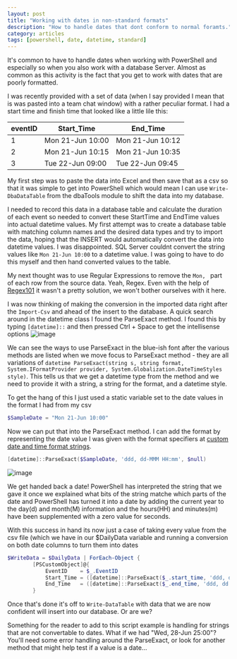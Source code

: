 ```yaml
---
layout: post
title: "Working with dates in non-standard formats"
description: "How to handle dates that dont conform to normal foramts."
category: articles
tags: [powershell, date, datetime, standard]
---
```

It's common to have to handle dates when working with PowerShell and especially so when you also work with a database Server. Almost as common as this activity is the fact that you get to work with dates that are poorly formatted.

I was recently provided with a set of data (when I say provided I mean that is was pasted into a team chat window) with a rather peculiar format. I had a start time and finish time that looked like a little lile this:

|eventID|Start_Time|End_Time|
|---|---|---|
|1|Mon 21-Jun 10:00| Mon 21-Jun 10:12|
|2|Mon 21-Jun 10:15|Mon 21-Jun 10:35|
|3|Tue 22-Jun 09:00|Tue 22-Jun 09:45|

My first step was to paste the data into Excel and then save that as a csv so that it was simple to get into PowerShell which would mean I can use ```Write-DbaDataTable``` from the dbaTools module to shift the data into my database. 

I needed to record this data in a database table and calculate the duration of each event so needed to convert these StartTime and EndTime values into actual datetime values. My first attempt was to create a database table with matching column names and the desired data types and try to import the data, hoping that the INSERT would automatically convert the data into datetime values. I was disappointed. SQL Server couldnt convert the string values like ```Mon 21-Jun 10:00``` to a datetime value. I was going to have to do this myself and then hand converted values to the table.

My next thought was to use Regular Expressions to remove the ```Mon, ``` part of each row from the source data. Yeah, Regex. Even with the help of [Regex101](www.regex101.com) it wasn't a pretty solution, we won't bother ourselves with it here.

I was now thinking of making the conversion in the imported data right after the ```Import-Csv``` and ahead of the insert to the database. A quick search around in the datetime class I found the ParseExact method. I found this by typing ```[datetime]::``` and then pressed Ctrl + Space to get the intellisense options
![image](https://user-images.githubusercontent.com/2597535/123693292-c7246800-d84f-11eb-85e3-0c08d8721019.png)

We can see the ways to use ParseExact in the blue-ish font after the various methods are listed when we move focus to ParseExact method - they are all variations of ```datetime ParseExact(string s, string format, System.IFormatProvider provider, System.Globalization.DateTimeStyles style)```. This tells us that we get a datetime type from the method and we need to provide it with a string, a string for the format, and a datetime style.

To get the hang of this I just used a static variable set to the date values in the format I had from my csv
```powershell
$SampleDate = "Mon 21-Jun 10:00"
```
Now we can put that into the ParseExact method. I can add the format by representing the date value I was given with the format specifiers at [custom date and time format strings](https://docs.microsoft.com/en-us/dotnet/standard/base-types/custom-date-and-time-format-strings).

```powershell
[datetime]::ParseExact($SampleDate, 'ddd, dd-MMM HH:mm', $null)
```

![image](https://user-images.githubusercontent.com/2597535/123694705-92191500-d851-11eb-9aff-cc055da6816f.png)

We get handed back a date! PowerShell has interpreted the string that we gave it once we explained what bits of the string matche which parts of the date and PowerShell has turned it into a date by adding the current year to the day(d) and month(M) information and the hours(HH) and minutes(m) have been supplemented with a zero value for seconds.

With this success in hand its now just a case of taking every value from the csv file (which we have in our $DailyData variable and running a conversion on both date columns to turn them into dates

```powershell 
$WriteData = $DailyData | ForEach-Object {
        [PSCustomObject]@{
            EventID    = $_.EventID
            Start_Time = ([datetime]::ParseExact($_.start_time, 'ddd, dd MMM HH:mm', $null) )
            End_Time   = ([datetime]::ParseExact($_.end_time, 'ddd, dd MMM HH:mm', $null) )
        }

```

Once that's done it's off to ```Write-DataTable``` with data that we are now confident will insert into our database. Or are we?

Something for the reader to add to this script example is handling for strings that are not convertable to dates. What if we had "Wed, 28-Jun 25:00"? You'll need some error handling around the ParseExact, or look for another method that might help test if a value is a date...
